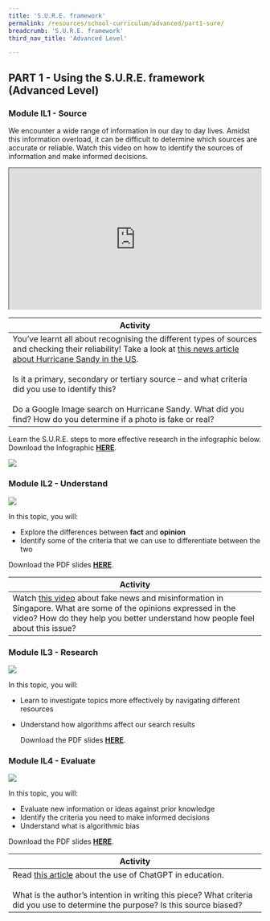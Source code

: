 ```yaml
---
title: 'S.U.R.E. framework'
permalink: /resources/school-curriculum/advanced/part1-sure/
breadcrumb: 'S.U.R.E. framework'
third_nav_title: 'Advanced Level'

---
```


## PART 1 - Using the S.U.R.E. framework (Advanced Level)

### Module IL1 - Source

We encounter a wide range of information in our day to day lives. Amidst this information overload, it can be difficult to determine which sources are accurate or reliable. Watch this video on how to identify the sources of information and make informed decisions.  

<style>.embed-container { position: relative; padding-bottom: 56.25%; height: 0; overflow: hidden; max-width: 100%; } .embed-container iframe, .embed-container object, .embed-container embed { position: absolute; top: 0; left: 0; width: 100%; height: 100%; }</style><div class='embed-container'>
<iframe src="https://nlb.ap.panopto.com/Panopto/Pages/Embed.aspx?id=9b02147b-fed7-43bd-a906-aff70025e75a&autoplay=false&offerviewer=true&showtitle=true&showbrand=true&captions=false&interactivity=all" height="405" width="720" style="border: 1px solid #464646;" allowfullscreen allow="autoplay"></iframe></div> 

| Activity                                                     |
| ------------------------------------------------------------ |
| You’ve learnt all about recognising the different types of sources and checking their reliability! Take a look at  <a href="https://www.nytimes.com/2022/10/28/nyregion/hurricane-sandy-timeline.html">this news article about Hurricane Sandy in the US</a>. <br/><br/>Is it a primary, secondary or tertiary source – and what criteria did you use to identify this? <br/><br/>Do a Google Image search on Hurricane Sandy. What did you find? How do you determine if a photo is fake or real? |



Learn the S.U.R.E. steps to more effective research in the infographic below. Download the Infographic **[HERE](https://go.gov.sg/sure-phase1-adv-info)**.

![](../images/curriculum-part1-infographic-adv.jpg)



### Module IL2 - Understand

![](../images/curriculum-il2-advanced.png)

In this topic, you will:

- Explore the differences between **fact** and **opinion**
- Identify some of the criteria that we can use to differentiate between the two

Download the PDF slides **[HERE](https://go.gov.sg/sure-il2-adv-slides)**.

| Activity                                                     |
| ------------------------------------------------------------ |
| Watch [this video](https://www.youtube.com/watch?v=t8w5Bmu5d7w) about fake news and misinformation in Singapore. What are some of the opinions expressed in the video? How do they help you better understand how people feel about this issue? |



### Module IL3 - Research

![](../images/curriculum-il3-advanced.png)

In this topic, you will: 



- Learn to investigate topics more effectively by navigating different resources

- Understand how algorithms affect our search results

  

  Download the PDF slides **[HERE](https://go.gov.sg/sure-il3-adv-slides)**.



### Module IL4 - Evaluate

![](../images/curriculum-il4-advanced.png)

In this topic, you will: 

- Evaluate new information or ideas against prior knowledge
- Identify the criteria you need to make informed decisions
- Understand what is algorithmic bias

Download the PDF slides **[HERE](https://go.gov.sg/sure-il4-adv-slides)**.



| Activity                                                     |
| ------------------------------------------------------------ |
| Read [this article](https://www.channelnewsasia.com/commentary/nus-lecturer-teacher-encourage-use-chatgpt-ai-education-learning-3290571) about the use of ChatGPT in education. <br><br>What is the author’s intention in writing this piece? What criteria did you use to determine the purpose? Is this source biased? |

